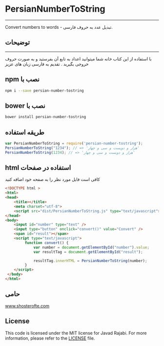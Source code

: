 # PersianNumberToString
- - -
Convert numbers to words - تبدیل عدد به حروف فارسی.

##  توضیحات 
- - -
با استفاده از این کتاب خانه شما میتوانید اعداد به تابع آن بفرستید و به صورت حروف خروجی بگیرید
.
تقدیم به فارسی زبان های عزیز

## npm نصب با 

```bash
npm i --save persian-number-tostring
```

## bower نصب با 

```bash
bower install persian-number-tostring
```

## طریقه استفاده
```javascript
var PersianNumberToString = require('persian-number-tostring');
PersianNumberToString("1234"); // => 'هزار و دویست و سی و چهار'
PersianNumberToString(1234); // => 'هزار و دویست و سی و چهار'
```

## html استفاده در صفحات  
کافی است فایل مورد نظر را به صفحه خود اضافه کنید


```html
<!DOCTYPE html >
<html>
<head>
    <title></title>
	<meta charset="utf-8">
    <script src="dist/PersianNumberToString.js" type="text/javascript"></script>
</head>
<body>
	<input id="number" type="text" />
	<input type="button" onclick="convert()" value="Convert" />
	<span id="result"></span>
	<script type="text/javascript">
	     function convert() {
	         var number = document.getElementById("number").value;
	         var resultTag = document.getElementById("result");

	         resultTag.innerHTML = PersianNumberToString(number);
	     }
	</script>
 </body>
</html>

```
## حامی
www.shosterofte.com

## License
This code is licensed under the MIT license for Javad Rajabi. For more
information, please refer to the [LICENSE](/LICENSE) file.
